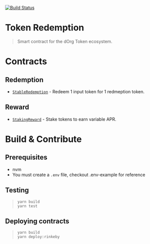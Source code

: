 [![Build Status](https://travis-ci.org/dOrgTech/token-redemption.svg)](https://travis-ci.org/dOrgTech/token-redemption)
# Token Redemption

> Smart contract for the dOrg Token ecosystem.

# Contracts
## Redemption
- [`StableRedemption`](./contracts/redemption/StableRedemption.sol) - Redeem 1 input token for 1 redmeption token.

## Reward
- [`StakingReward`](./contracts/reward/StakingReward.sol) - Stake tokens to earn variable APR.

# Build & Contribute

## Prerequisites

- nvm
- You must create a `.env` file, checkout .env-example for reference

## Testing
> `yarn build`  
> `yarn test`

## Deploying contracts

> `yarn build`  
> `yarn deploy:rinkeby`
